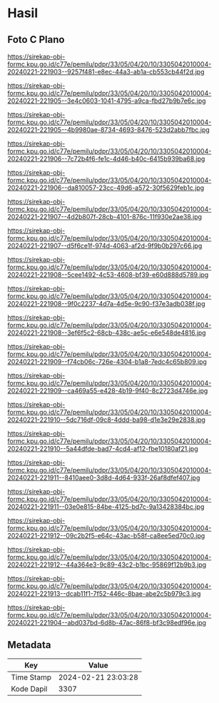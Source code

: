 # Hasil

## Foto C Plano

https://sirekap-obj-formc.kpu.go.id/c77e/pemilu/pdpr/33/05/04/20/10/3305042010004-20240221-221903--9257f481-e8ec-44a3-ab1a-cb553cb44f2d.jpg

https://sirekap-obj-formc.kpu.go.id/c77e/pemilu/pdpr/33/05/04/20/10/3305042010004-20240221-221905--3e4c0603-1041-4795-a9ca-fbd27b9b7e6c.jpg

https://sirekap-obj-formc.kpu.go.id/c77e/pemilu/pdpr/33/05/04/20/10/3305042010004-20240221-221905--4b9980ae-8734-4693-8476-523d2abb7fbc.jpg

https://sirekap-obj-formc.kpu.go.id/c77e/pemilu/pdpr/33/05/04/20/10/3305042010004-20240221-221906--7c72b4f6-fe1c-4d46-b40c-6415b939ba68.jpg

https://sirekap-obj-formc.kpu.go.id/c77e/pemilu/pdpr/33/05/04/20/10/3305042010004-20240221-221906--da810057-23cc-49d6-a572-30f5629feb1c.jpg

https://sirekap-obj-formc.kpu.go.id/c77e/pemilu/pdpr/33/05/04/20/10/3305042010004-20240221-221907--4d2b807f-28cb-4101-876c-11f930e2ae38.jpg

https://sirekap-obj-formc.kpu.go.id/c77e/pemilu/pdpr/33/05/04/20/10/3305042010004-20240221-221907--d5f6ce1f-974d-4063-af2d-9f9b0b297c66.jpg

https://sirekap-obj-formc.kpu.go.id/c77e/pemilu/pdpr/33/05/04/20/10/3305042010004-20240221-221908--5cee1492-4c53-4608-bf39-e60d888d5789.jpg

https://sirekap-obj-formc.kpu.go.id/c77e/pemilu/pdpr/33/05/04/20/10/3305042010004-20240221-221908--9f0c2237-4d7a-4d5e-9c90-f37e3adb038f.jpg

https://sirekap-obj-formc.kpu.go.id/c77e/pemilu/pdpr/33/05/04/20/10/3305042010004-20240221-221908--3ef6f5c2-68cb-438c-ae5c-e6e548de4816.jpg

https://sirekap-obj-formc.kpu.go.id/c77e/pemilu/pdpr/33/05/04/20/10/3305042010004-20240221-221909--f74cb06c-726e-4304-b1a8-7edc4c65b809.jpg

https://sirekap-obj-formc.kpu.go.id/c77e/pemilu/pdpr/33/05/04/20/10/3305042010004-20240221-221909--ca469a55-e428-4b19-9f40-8c2723d4746e.jpg

https://sirekap-obj-formc.kpu.go.id/c77e/pemilu/pdpr/33/05/04/20/10/3305042010004-20240221-221910--5dc716df-09c8-4ddd-ba98-d1e3e29e2838.jpg

https://sirekap-obj-formc.kpu.go.id/c77e/pemilu/pdpr/33/05/04/20/10/3305042010004-20240221-221910--5a44dfde-bad7-4cd4-af12-fbe10180af21.jpg

https://sirekap-obj-formc.kpu.go.id/c77e/pemilu/pdpr/33/05/04/20/10/3305042010004-20240221-221911--8410aee0-3d8d-4d64-933f-26af8dfef407.jpg

https://sirekap-obj-formc.kpu.go.id/c77e/pemilu/pdpr/33/05/04/20/10/3305042010004-20240221-221911--03e0e815-84be-4125-bd7c-9a13428384bc.jpg

https://sirekap-obj-formc.kpu.go.id/c77e/pemilu/pdpr/33/05/04/20/10/3305042010004-20240221-221912--09c2b2f5-e64c-43ac-b58f-ca8ee5ed70c0.jpg

https://sirekap-obj-formc.kpu.go.id/c77e/pemilu/pdpr/33/05/04/20/10/3305042010004-20240221-221912--44a364e3-9c89-43c2-b1bc-95869f12b9b3.jpg

https://sirekap-obj-formc.kpu.go.id/c77e/pemilu/pdpr/33/05/04/20/10/3305042010004-20240221-221913--dcab11f1-7f52-446c-8bae-abe2c5b979c3.jpg

https://sirekap-obj-formc.kpu.go.id/c77e/pemilu/pdpr/33/05/04/20/10/3305042010004-20240221-221904--abd037bd-6d8b-47ac-86f8-bf3c98edf96e.jpg


## Metadata

| Key        | Value               |
| ---------- | ------------------- |
| Time Stamp | 2024-02-21 23:03:28 |
| Kode Dapil | 3307                |



